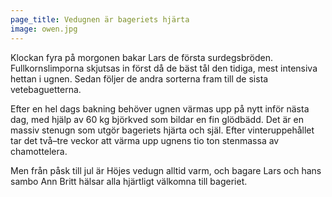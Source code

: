 ```yaml
---
page_title: Vedugnen är bageriets hjärta
image: owen.jpg
---
```

Klockan fyra på morgonen bakar Lars de första surdegsbröden. Fullkornslimporna skjutsas in först då de bäst tål den tidiga, mest intensiva hettan i ugnen. Sedan följer de andra sorterna fram till de sista vetebaguetterna.

Efter en hel dags bakning behöver ugnen värmas upp på nytt inför nästa dag, med hjälp av 60 kg björkved som bildar en fin glödbädd. Det är en massiv stenugn som utgör bageriets hjärta och själ. Efter vinteruppehållet tar det två–tre veckor att värma upp ugnens tio ton stenmassa av chamottelera.

Men från påsk till jul är Höjes vedugn alltid varm, och bagare Lars och hans sambo Ann Britt hälsar alla hjärtligt välkomna till bageriet.